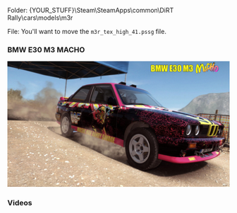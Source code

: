 Folder: {YOUR_STUFF}\Steam\SteamApps\common\DiRT Rally\cars\models\m3r

File: You'll want to move the `m3r_tex_high_41.pssg` file.

### BMW E30 M3 MACHO

![BMW E30 M3 MACHO](https://github.com/pcostanz/liveries/blob/master/m3r/macho/cover.jpg "BMW E30 M3 MACHO")

### Videos


